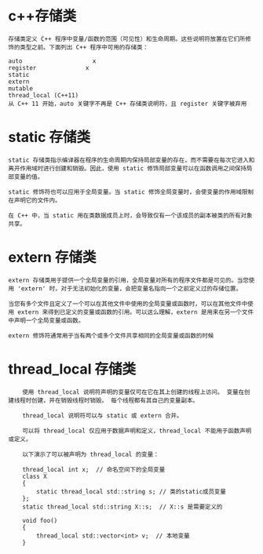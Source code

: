 # c++存储类

    存储类定义 C++ 程序中变量/函数的范围（可见性）和生命周期。这些说明符放置在它们所修饰的类型之前。下面列出 C++ 程序中可用的存储类：

    auto                    x
    register              x
    static
    extern
    mutable
    thread_local (C++11)
    从 C++ 11 开始，auto 关键字不再是 C++ 存储类说明符，且 register 关键字被弃用

# static 存储类

    static 存储类指示编译器在程序的生命周期内保持局部变量的存在，而不需要在每次它进入和离开作用域时进行创建和销毁。因此，使用 static 修饰局部变量可以在函数调用之间保持局部变量的值。

    static 修饰符也可以应用于全局变量。当 static 修饰全局变量时，会使变量的作用域限制在声明它的文件内。

    在 C++ 中，当 static 用在类数据成员上时，会导致仅有一个该成员的副本被类的所有对象共享。

# extern 存储类

    extern 存储类用于提供一个全局变量的引用，全局变量对所有的程序文件都是可见的。当您使用 'extern' 时，对于无法初始化的变量，会把变量名指向一个之前定义过的存储位置。

    当您有多个文件且定义了一个可以在其他文件中使用的全局变量或函数时，可以在其他文件中使用 extern 来得到已定义的变量或函数的引用。可以这么理解，extern 是用来在另一个文件中声明一个全局变量或函数。

    extern 修饰符通常用于当有两个或多个文件共享相同的全局变量或函数的时候

# thread_local 存储类

        使用 thread_local 说明符声明的变量仅可在它在其上创建的线程上访问。 变量在创建线程时创建，并在销毁线程时销毁。 每个线程都有其自己的变量副本。

        thread_local 说明符可以与 static 或 extern 合并。

        可以将 thread_local 仅应用于数据声明和定义，thread_local 不能用于函数声明或定义。

        以下演示了可以被声明为 thread_local 的变量：

        thread_local int x;  // 命名空间下的全局变量
        class X
        {
            static thread_local std::string s; // 类的static成员变量
        };
        static thread_local std::string X::s;  // X::s 是需要定义的

        void foo()
        {
            thread_local std::vector<int> v;  // 本地变量
        }
